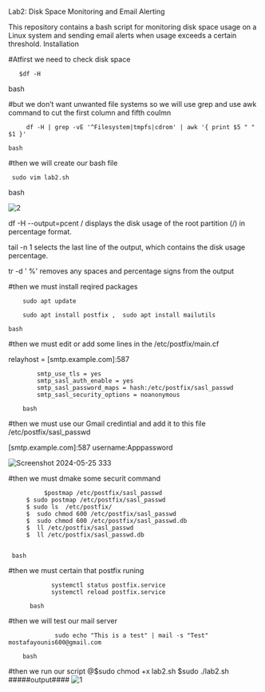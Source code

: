 Lab2: Disk Space Monitoring and Email Alerting

This repository contains a bash script for monitoring disk space usage on a Linux system and sending email alerts when usage exceeds a certain threshold.
Installation





        

#Atfirst we need to check disk space 


       $df -H


   bash

   
#but we don’t want unwanted file systems so we will use grep and use awk command to cut the first column and fifth coulmn


         df -H | grep -vE '^Filesystem|tmpfs|cdrom' | awk '{ print $5 " " $1 }'

    bash
    

#then we will create our bash file 

     sudo vim lab2.sh

 bash

 
![2](https://github.com/Mostafayouni/lab2/assets/105316729/011c4983-1bea-4bd4-98e2-21f3f650b36d)



df -H --output=pcent / displays the disk usage of the root partition (/) in percentage format.



tail -n 1 selects the last line of the output, which contains the disk usage percentage.




tr -d ' %' removes any spaces and percentage signs from the output



#then  we must install reqired packages



        sudo apt update
        
        sudo apt install postfix ,  sudo apt install mailutils

    bash

    
#then we must edit or add some lines in the /etc/postfix/main.cf



relayhost = [smtp.example.com]:587

            smtp_use_tls = yes
            smtp_sasl_auth_enable = yes
            smtp_sasl_password_maps = hash:/etc/postfix/sasl_passwd
            smtp_sasl_security_options = noanonymous

        bash



#then we must use our Gmail credintial and add it to this file /etc/postfix/sasl_passwd



  [smtp.example.com]:587 username:Apppassword



![Screenshot 2024-05-25 333](https://github.com/Mostafayouni/lab2/assets/105316729/6d416806-7908-40ad-bb6b-12d2634a319f)





#then we must dmake some securit command 



              $postmap /etc/postfix/sasl_passwd
         $ sudo postmap /etc/postfix/sasl_passwd 
         $ sudo ls  /etc/postfix/
         $  sudo chmod 600 /etc/postfix/sasl_passwd
         $  sudo chmod 600 /etc/postfix/sasl_passwd.db
         $  ll /etc/postfix/sasl_passwd
         $  ll /etc/postfix/sasl_passwd.db


     bash





#then we must certain that postfix runing




                systemctl status postfix.service  
                systemctl reload postfix.service
 
          bash

          
 #then we will test our mail server

 
                 
                 sudo echo "This is a test" | mail -s "Test" mostafayounis600@gmail.com

        bash


        
#then we run our script
@$sudo chmod +x lab2.sh
$sudo ./lab2.sh
#####output####
![1](https://github.com/Mostafayouni/lab2/assets/105316729/a37cfebc-e8d5-4aa3-9316-2899cbc43921)     







